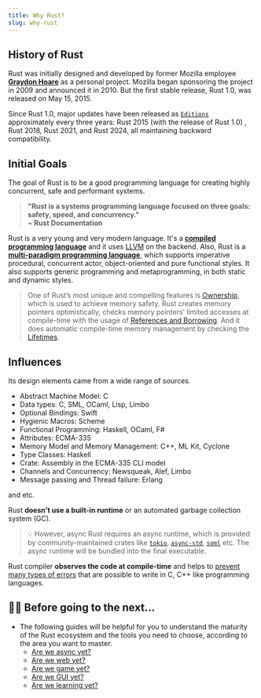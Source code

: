 ```yaml
---
title: Why Rust?
slug: why-rust
---
```


## History of Rust
Rust was initially designed and developed by former Mozilla employee **[Graydon Hoare](https://github.com/graydon)** as a personal project. Mozilla began sponsoring the project in 2009 and announced it in 2010. But the first stable release, Rust 1.0, was released on May 15, 2015.

Since Rust 1.0, major updates have been released as [`Editions`](https://doc.rust-lang.org/stable/edition-guide/editions/) approximately every three years: Rust 2015 (with the release of Rust 1.0) , Rust 2018, Rust 2021, and Rust 2024, all maintaining backward compatibility.

## Initial Goals
The goal of Rust is to be a good programming language for creating highly concurrent, safe and performant systems.

> **"Rust is a systems programming language focused on three goals: safety, speed, and concurrency."
> </br>~ Rust Documentation**

Rust is a very young and very modern language. It's a **[compiled programming language](https://en.wikipedia.org/wiki/Compiled_language)** and it uses [LLVM](https://en.wikipedia.org/wiki/LLVM) on the backend. Also, Rust is a **[multi-paradigm programming language](https://en.wikipedia.org/wiki/Comparison_of_multi-paradigm_programming_languages)**, which supports imperative procedural, concurrent actor, object-oriented and pure functional styles. It also supports generic programming and metaprogramming, in both static and dynamic styles.

> One of Rust’s most unique and compelling features is [Ownership](/docs/ownership), which is used to achieve memory safety. Rust creates memory pointers optimistically, checks memory pointers’ limited accesses at compile-time with the usage of [References and Borrowing](/docs/borrowing). And it does automatic compile-time memory management by checking the [Lifetimes](/docs/lifetimes).

## Influences
Its design elements came from a wide range of sources.

- Abstract Machine Model: C
- Data types: C, SML, OCaml, Lisp, Limbo
- Optional Bindings: Swift
- Hygienic Macros: Scheme
- Functional Programming: Haskell, OCaml, F\#
- Attributes: ECMA-335
- Memory Model and Memory Management: C++, ML Kit, Cyclone
- Type Classes: Haskell
- Crate: Assembly in the ECMA-335 CLI model
- Channels and Concurrency: Newsqueak, Alef, Limbo
- Message passing and Thread failure: Erlang

and etc.


Rust **doesn't use a built-in runtime** or an automated garbage collection system \(GC\).

> 💡 However, async Rust requires an async runtime, which is provided by community-maintained crates like [`tokio`](https://github.com/tokio-rs/tokio), [`async-std`](https://github.com/async-rs/async-std), [`soml`](https://github.com/smol-rs/smol) etc. The async runtime will be bundled into the final executable.

Rust compiler **observes the code at compile-time** and helps to [prevent many types of errors](https://doc.rust-lang.org/error-index.html) that are possible to write in C, C++ like programming languages.

## 👨‍🏫 Before going to the next...

- The following guides will be helpful for you to understand the maturity of the Rust ecosystem and the tools you need to choose, according to the area you want to master.
  - [Are we async yet?](https://areweasyncyet.rs/)
  - [Are we web yet?](http://www.arewewebyet.org/)
  - [Are we game yet?](http://arewegameyet.com/)
  - [Are we GUI yet?](https://areweguiyet.com/)
  - [Are we learning yet?](http://www.arewelearningyet.com/)
